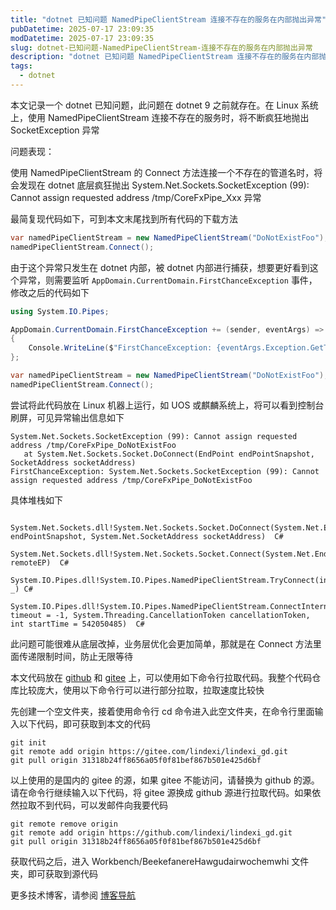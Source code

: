 ```yaml
---
title: "dotnet 已知问题 NamedPipeClientStream 连接不存在的服务在内部抛出异常"
pubDatetime: 2025-07-17 23:09:35
modDatetime: 2025-07-17 23:09:35
slug: dotnet-已知问题-NamedPipeClientStream-连接不存在的服务在内部抛出异常
description: "dotnet 已知问题 NamedPipeClientStream 连接不存在的服务在内部抛出异常"
tags:
  - dotnet
---
```





本文记录一个 dotnet 已知问题，此问题在 dotnet 9 之前就存在。在 Linux 系统上，使用 NamedPipeClientStream 连接不存在的服务时，将不断疯狂地抛出 SocketException 异常

<!--more-->


<!-- CreateTime:2025/07/18 07:09:35 -->

<!-- 发布 -->
<!-- 博客 -->

问题表现：

使用 NamedPipeClientStream 的 Connect 方法连接一个不存在的管道名时，将会发现在 dotnet 底层疯狂抛出 System.Net.Sockets.SocketException (99): Cannot assign requested address /tmp/CoreFxPipe_Xxx 异常

最简复现代码如下，可到本文末尾找到所有代码的下载方法

```csharp
var namedPipeClientStream = new NamedPipeClientStream("DoNotExistFoo");
namedPipeClientStream.Connect();
```

由于这个异常只发生在 dotnet 内部，被 dotnet 内部进行捕获，想要更好看到这个异常，则需要监听 `AppDomain.CurrentDomain.FirstChanceException` 事件，修改之后的代码如下

```csharp
using System.IO.Pipes;

AppDomain.CurrentDomain.FirstChanceException += (sender, eventArgs) =>
{
    Console.WriteLine($"FirstChanceException: {eventArgs.Exception.GetType().FullName} {eventArgs.Exception.Message}");
};

var namedPipeClientStream = new NamedPipeClientStream("DoNotExistFoo");
namedPipeClientStream.Connect();
```

尝试将此代码放在 Linux 机器上运行，如 UOS 或麒麟系统上，将可以看到控制台刷屏，可见异常输出信息如下

```
System.Net.Sockets.SocketException (99): Cannot assign requested address /tmp/CoreFxPipe_DoNotExistFoo
   at System.Net.Sockets.Socket.DoConnect(EndPoint endPointSnapshot, SocketAddress socketAddress)
FirstChanceException: System.Net.Sockets.SocketException (99): Cannot assign requested address /tmp/CoreFxPipe_DoNotExistFoo
```

具体堆栈如下

```
  System.Net.Sockets.dll!System.Net.Sockets.Socket.DoConnect(System.Net.EndPoint endPointSnapshot, System.Net.SocketAddress socketAddress)  C#
  System.Net.Sockets.dll!System.Net.Sockets.Socket.Connect(System.Net.EndPoint remoteEP)  C#
  System.IO.Pipes.dll!System.IO.Pipes.NamedPipeClientStream.TryConnect(int _) C#
  System.IO.Pipes.dll!System.IO.Pipes.NamedPipeClientStream.ConnectInternal(int timeout = -1, System.Threading.CancellationToken cancellationToken, int startTime = 542050485)  C#
```

此问题可能很难从底层改掉，业务层优化会更加简单，那就是在 Connect 方法里面传递限制时间，防止无限等待

本文代码放在 [github](https://github.com/lindexi/lindexi_gd/tree/31318b24ff8656a05f0f81bef867b501e425d6bf/Workbench/BeekefanereHawgudairwochemwhi) 和 [gitee](https://gitee.com/lindexi/lindexi_gd/blob/31318b24ff8656a05f0f81bef867b501e425d6bf/Workbench/BeekefanereHawgudairwochemwhi) 上，可以使用如下命令行拉取代码。我整个代码仓库比较庞大，使用以下命令行可以进行部分拉取，拉取速度比较快

先创建一个空文件夹，接着使用命令行 cd 命令进入此空文件夹，在命令行里面输入以下代码，即可获取到本文的代码

```
git init
git remote add origin https://gitee.com/lindexi/lindexi_gd.git
git pull origin 31318b24ff8656a05f0f81bef867b501e425d6bf
```

以上使用的是国内的 gitee 的源，如果 gitee 不能访问，请替换为 github 的源。请在命令行继续输入以下代码，将 gitee 源换成 github 源进行拉取代码。如果依然拉取不到代码，可以发邮件向我要代码

```
git remote remove origin
git remote add origin https://github.com/lindexi/lindexi_gd.git
git pull origin 31318b24ff8656a05f0f81bef867b501e425d6bf
```

获取代码之后，进入 Workbench/BeekefanereHawgudairwochemwhi 文件夹，即可获取到源代码

更多技术博客，请参阅 [博客导航](https://blog.lindexi.com/post/%E5%8D%9A%E5%AE%A2%E5%AF%BC%E8%88%AA.html )
